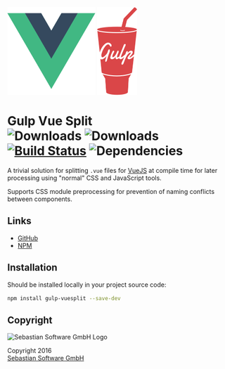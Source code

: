 <img src="assets/vuejs.png" alt="VueJS Logo" width="200" height="200"/>
<img src="assets/gulp.png" alt="Gulp Logo" width="91" height="200"/>

# Gulp Vue Split<br/>![Downloads][npm-version-img] ![Downloads][npm-downloads-img] [![Build Status][ci-img]][ci] ![Dependencies][deps-img]

[ci-img]:  https://travis-ci.org/sebastian-software/gulp-vuesplit.svg
[ci]:      https://travis-ci.org/sebastian-software/gulp-vuesplit
[deps-img]: https://david-dm.org/sebastian-software/gulp-vuesplit.svg
[npm]: https://www.npmjs.com/package/gulp-vuesplit
[npm-downloads-img]: https://img.shields.io/npm/dm/gulp-vuesplit.svg
[npm-version-img]: https://img.shields.io/npm/v/gulp-vuesplit.svg

A trivial solution for splitting `.vue` files for [VueJS](http://vuejs.org) at compile time for later processing using "normal" CSS and JavaScript tools.

Supports CSS module preprocessing for prevention of naming conflicts between components.

## Links

- [GitHub](https://github.com/sebastian-software/gulp-vuesplit)
- [NPM](https://www.npmjs.com/package/gulp-vuesplit)


## Installation

Should be installed locally in your project source code:

```bash
npm install gulp-vuesplit --save-dev
```



## Copyright

<img src="https://raw.githubusercontent.com/sebastian-software/s15e-javascript/master/assets/sebastiansoftware.png" alt="Sebastian Software GmbH Logo" width="250" height="200"/>

Copyright 2016<br/>[Sebastian Software GmbH](http://www.sebastian-software.de)
